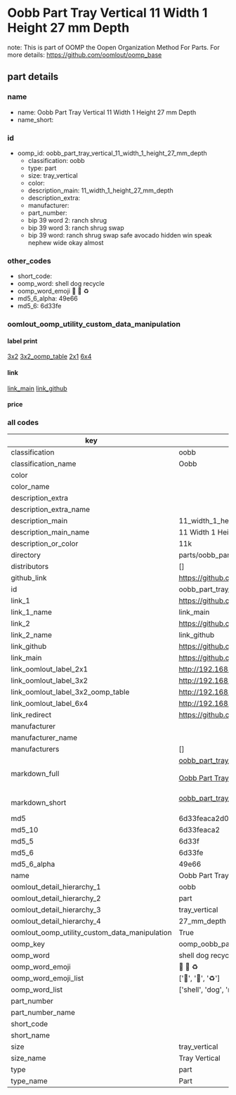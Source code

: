 # Oobb Part Tray Vertical 11 Width 1 Height 27 mm Depth  

note: This is part of OOMP the Oopen Organization Method For Parts. For more details: https://github.com/oomlout/oomp_base

##  part details
  







### name
* name: Oobb Part Tray Vertical 11 Width 1 Height 27 mm Depth
* name_short: 
### id
* oomp_id: oobb_part_tray_vertical_11_width_1_height_27_mm_depth
  * classification: oobb
  * type: part
  * size: tray_vertical
  * color: 
  * description_main: 11_width_1_height_27_mm_depth
  * description_extra: 
  * manufacturer: 
  * part_number: 
  * bip 39 word 2: ranch shrug
  * bip 39 word 3: ranch shrug swap
  * bip 39 word: ranch shrug swap safe avocado hidden win speak nephew wide okay almost

### other_codes
* short_code: 
* oomp_word: shell dog recycle
* oomp_word_emoji :shell: :dog: :recycle:
* md5_6_alpha: 49e66
* md5_6: 6d33fe






### oomlout_oomp_utility_custom_data_manipulation
#### label print
[3x2](http://192.168.1.245:1112/?label=oomp%2049e66)
[3x2_oomp_table](http://192.168.1.108:1112/?label=oomp%2049e66)
[2x1](http://192.168.1.242:1112/?label=oomp%2049e66)
[6x4](http://192.168.1.55:1112/?label=oomp%2049e66)    

#### link

[link_main](https://github.com/oomlout/oomlout_oomp_version_1_messy/tree/main/parts/oobb_part_tray_vertical_11_width_1_height_27_mm_depth) [link_github](https://github.com/oomlout/oomlout_oomp_version_1_messy/tree/main/parts/oobb_part_tray_vertical_11_width_1_height_27_mm_depth)                             

#### price







### all codes 
| key | value |  
| --- | --- |  
| classification | oobb |  
| classification_name | Oobb |  
| color |  |  
| color_name |  |  
| description_extra |  |  
| description_extra_name |  |  
| description_main | 11_width_1_height_27_mm_depth |  
| description_main_name | 11 Width 1 Height 27 mm Depth |  
| description_or_color | 11k |  
| directory | parts/oobb_part_tray_vertical_11_width_1_height_27_mm_depth |  
| distributors | [] |  
| github_link | https://github.com/oomlout/oomlout_oomp_part_src/tree/main/parts/oobb_part_tray_vertical_11_width_1_height_27_mm_depth |  
| id | oobb_part_tray_vertical_11_width_1_height_27_mm_depth |  
| link_1 | https://github.com/oomlout/oomlout_oomp_version_1_messy/tree/main/parts/oobb_part_tray_vertical_11_width_1_height_27_mm_depth |  
| link_1_name | link_main |  
| link_2 | https://github.com/oomlout/oomlout_oomp_version_1_messy/tree/main/parts/oobb_part_tray_vertical_11_width_1_height_27_mm_depth |  
| link_2_name | link_github |  
| link_github | https://github.com/oomlout/oomlout_oomp_version_1_messy/tree/main/parts/oobb_part_tray_vertical_11_width_1_height_27_mm_depth |  
| link_main | https://github.com/oomlout/oomlout_oomp_version_1_messy/tree/main/parts/oobb_part_tray_vertical_11_width_1_height_27_mm_depth |  
| link_oomlout_label_2x1 | http://192.168.1.242:1112/?label=oomp%2049e66 |  
| link_oomlout_label_3x2 | http://192.168.1.245:1112/?label=oomp%2049e66 |  
| link_oomlout_label_3x2_oomp_table | http://192.168.1.108:1112/?label=oomp%2049e66 |  
| link_oomlout_label_6x4 | http://192.168.1.55:1112/?label=oomp%2049e66 |  
| link_redirect | https://github.com/oomlout/oomlout_oomp_version_1_messy/tree/main/parts/oobb_part_tray_vertical_11_width_1_height_27_mm_depth |  
| manufacturer |  |  
| manufacturer_name |  |  
| manufacturers | [] |  
| markdown_full | [oobb_part_tray_vertical_11_width_1_height_27_mm_depth](none)<br>[](none)<br>[Oobb Part Tray Vertical 11 Width 1 Height 27 Mm Depth](none)<br><br> |  
| markdown_short | [oobb_part_tray_vertical_11_width_1_height_27_mm_depth](none)<br><br> |  
| md5 | 6d33feaca2d0df69ad87fbe1b6b1d58c |  
| md5_10 | 6d33feaca2 |  
| md5_5 | 6d33f |  
| md5_6 | 6d33fe |  
| md5_6_alpha | 49e66 |  
| name | Oobb Part Tray Vertical 11 Width 1 Height 27 mm Depth |  
| oomlout_detail_hierarchy_1 | oobb |  
| oomlout_detail_hierarchy_2 | part |  
| oomlout_detail_hierarchy_3 | tray_vertical |  
| oomlout_detail_hierarchy_4 | 27_mm_depth |  
| oomlout_oomp_utility_custom_data_manipulation | True |  
| oomp_key | oomp_oobb_part_tray_vertical_11_width_1_height_27_mm_depth |  
| oomp_word | shell dog recycle |  
| oomp_word_emoji | :shell: :dog: :recycle: |  
| oomp_word_emoji_list | [':shell:', ':dog:', ':recycle:'] |  
| oomp_word_list | ['shell', 'dog', 'recycle'] |  
| part_number |  |  
| part_number_name |  |  
| short_code |  |  
| short_name |  |  
| size | tray_vertical |  
| size_name | Tray Vertical |  
| type | part |  
| type_name | Part |  
